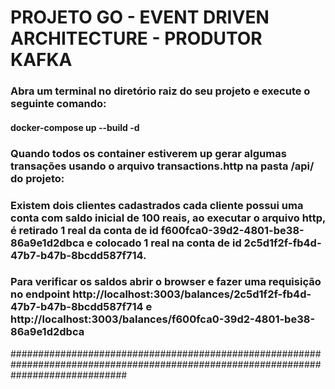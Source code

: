 # PROJETO GO - EVENT DRIVEN ARCHITECTURE - PRODUTOR KAFKA

### Abra um terminal no diretório raiz do seu projeto e execute o seguinte comando: 

#### docker-compose up --build -d

### Quando todos os container estiverem up gerar algumas transações usando o arquivo transactions.http na pasta /api/ do projeto:


### Existem dois clientes cadastrados cada cliente possui uma conta com saldo inicial de 100 reais, ao executar o arquivo http, é retirado 1 real da conta de id f600fca0-39d2-4801-be38-86a9e1d2dbca e colocado 1 real na conta de id 2c5d1f2f-fb4d-47b7-b47b-8bcdd587f714. 

### Para verificar os saldos abrir o browser e fazer uma requisição no endpoint http://localhost:3003/balances/2c5d1f2f-fb4d-47b7-b47b-8bcdd587f714 e http://localhost:3003/balances/f600fca0-39d2-4801-be38-86a9e1d2dbca


#####################################################################################################################################
